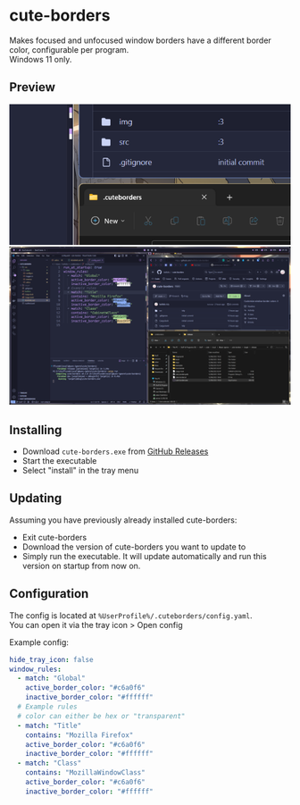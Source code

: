 # cute-borders

Makes focused and unfocused window borders have a different border color, configurable per program.  
Windows 11 only.

## Preview

![Zoom](img/zoom.png?raw=true)
![Fullscreen](img/fullscreen.png?raw=true)

## Installing

- Download `cute-borders.exe` from [GitHub Releases](https://github.com/keifufu/cute-borders/releases/latest)
- Start the executable
- Select "install" in the tray menu

## Updating

Assuming you have previously already installed cute-borders:
- Exit cute-borders
- Download the version of cute-borders you want to update to
- Simply run the executable. It will update automatically and run this version on startup from now on.

## Configuration

The config is located at `%UserProfile%/.cuteborders/config.yaml`.  
You can open it via the tray icon > Open config

Example config:

```yaml
hide_tray_icon: false
window_rules:
  - match: "Global"
    active_border_color: "#c6a0f6"
    inactive_border_color: "#ffffff"
  # Example rules
  # color can either be hex or "transparent"
  - match: "Title"
    contains: "Mozilla Firefox"
    active_border_color: "#c6a0f6"
    inactive_border_color: "#ffffff"
  - match: "Class"
    contains: "MozillaWindowClass"
    active_border_color: "#c6a0f6"
    inactive_border_color: "#ffffff"
```
